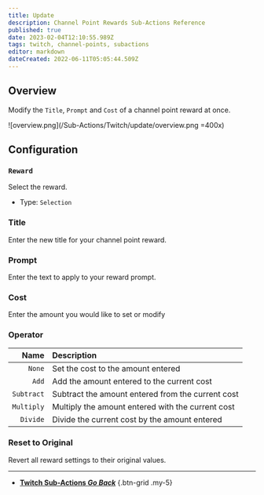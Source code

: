 ```yaml
---
title: Update
description: Channel Point Rewards Sub-Actions Reference
published: true
date: 2023-02-04T12:10:55.989Z
tags: twitch, channel-points, subactions
editor: markdown
dateCreated: 2022-06-11T05:05:44.509Z
---
```


## Overview
Modify the `Title`, `Prompt` and `Cost` of a channel point reward at once.

![overview.png](/Sub-Actions/Twitch/update/overview.png =400x)

## Configuration
### `Reward`
Select the reward.

- Type: `Selection`

### Title
Enter the new title for your channel point reward.

### Prompt
Enter the text to apply to your reward prompt.

### Cost
Enter the amount you would like to set or modify

### Operator
Name | Description
----:|:------------
`None` | Set the cost to the amount entered
`Add` | Add the amount entered to the current cost
`Subtract` | Subtract the amount entered from the current cost
`Multiply` | Multiply the amount entered with the current cost
`Divide` | Divide the current cost by the amount entered

### Reset to Original
Revert all reward settings to their original values.

---

- [<i class="mdi mdi-chevron-left"></i>**Twitch Sub-Actions *Go Back***](/Sub-Actions/Twitch)
{.btn-grid .my-5}